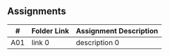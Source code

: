 ##  Assignments

|   #   | Folder Link | Assignment Description |
| :---: | ----------- | ---------------------- |
|   A01   | link 0      | description 0          |
